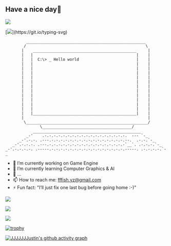 ## Have a nice day👋

[![](https://readme-typing-svg.demolab.com?font=Luckiest+Guy&pause=1000&color=C715F7&width=435&lines=Hello+and+welcome)](https://git.io/typing-svg)

[![](https://readme-typing-svg.demolab.com?font=Libre+Barcode+39+Extended+Text&duration=1&pause=1000&color=C715F7&width=435&lines=Imagine+all+the+people+living+life+in+peace.)](https://git.io/typing-svg)

             ____________________________________________________
            /                                                    \
           |    _____________________________________________     |
           |   |                                             |    |
           |   |  C:\> _ Hello world                         |    |
           |   |                                             |    |
           |   |                                             |    |
           |   |                                             |    |
           |   |                                             |    |
           |   |                                             |    |
           |   |                                             |    |
           |   |                                             |    |
           |   |                                             |    |
           |   |                                             |    |
           |   |                                             |    |
           |   |                                             |    |
           |   |_____________________________________________|    |
           |                                                      |
            \_____________________________________________________/
                   \_______________________________________/
                _______________________________________________
             _-'    .-.-.-.-.-.-.-.-.-.-.-.-.-.-.-.-.-.-.  --- `-_
          _-'.-.-. .---.-.-.-.-.-.-.-.-.-.-.-.-.-.-.-.-.--.  .-.-.`-_
       _-'.-.-.-. .---.-.-.-.-.-.-.-.-.-.-.-.-.-.-.-.-.-`__`. .-.-.-.`-_
    _-'.-.-.-.-. .-----.-.-.-.-.-.-.-.-.-.-.-.-.-.-.-.-.-----. .-.-.-.-.`-_


<!--
**JJJJJJJustin/JJJJJJJustin** is a ✨ _special_ ✨ repository because its `README.md` (this file) appears on your GitHub profile.

Here are some ideas to get you started:
-->

- 🔭 I’m currently working on Game Engine
- 🌱 I’m currently learning Computer Graphics & AI
- 🤔 ...
- 📫 How to reach me: fffish.yz@gmail.com
- ⚡ Fun fact: "I’ll just fix one last bug before going home :-)"

![](https://img.shields.io/badge/C%2B%2B-Wiki-2a44bd?link=https%3A%2F%2Fzh.wikipedia.org%2Fwiki%2FC%252B%252B)

![](https://github-readme-stats.vercel.app/api?username=JJJJJJJustin&show_icons=true&theme=radical)

[![](https://github-readme-stats.vercel.app/api/top-langs/?username=JJJJJJJustin&layout=donut-vertical)](https://github.com/anuraghazra/github-readme-stats)

[![trophy](https://github-profile-trophy.vercel.app/?username=JJJJJJJustin&theme=onedark)](https://github.com/ryo-ma/github-profile-trophy)

[![JJJJJJJustin's github activity graph](https://github-readme-activity-graph.vercel.app/graph?username=JJJJJJJustin&theme=high-contrast)](https://github.com/ashutosh00710/github-readme-activity-graph)
